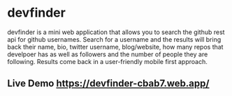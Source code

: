 # devfinder
devfinder is a mini web application that allows you to search the github rest api for github usernames. Search for a username and the results will bring back their name, bio, twitter username, blog/website, how many repos that develpoer has as well as followers and the number of people they are following. Results come back in a user-friendly mobile first approach. 
## Live Demo https://devfinder-cbab7.web.app/
